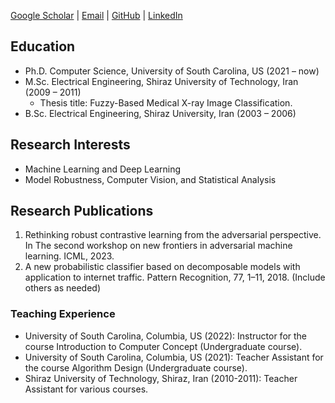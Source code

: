 
[Google Scholar](https://scholar.google.com/citations?user=NWOeb_AAAAAJ&hl=en&oi=ao) | [Email](mailto:ghofrani@email.sc.edu) | [GitHub](https://github.com/gh-fatima) | [LinkedIn](http://www.linkedin.com/in/fatemeh-ghofrani-a0331b7a/)

## Education

- Ph.D. Computer Science, University of South Carolina, US (2021 – now)
- M.Sc. Electrical Engineering, Shiraz University of Technology, Iran (2009 – 2011)
  - Thesis title: Fuzzy-Based Medical X-ray Image Classification.
- B.Sc. Electrical Engineering, Shiraz University, Iran (2003 – 2006)

## Research Interests

- Machine Learning and Deep Learning
- Model Robustness, Computer Vision, and Statistical Analysis

## Research Publications

1. Rethinking robust contrastive learning from the adversarial perspective. In The second workshop on new frontiers in adversarial machine learning. ICML, 2023.
2. A new probabilistic classifier based on decomposable models with application to internet traffic. Pattern Recognition, 77, 1–11, 2018.
   (Include others as needed)

### Teaching Experience

- University of South Carolina, Columbia, US (2022): Instructor for the course Introduction to Computer Concept (Undergraduate course).
- University of South Carolina, Columbia, US (2021): Teacher Assistant for the course Algorithm Design (Undergraduate course).
- Shiraz University of Technology, Shiraz, Iran (2010-2011): Teacher Assistant for various courses.


